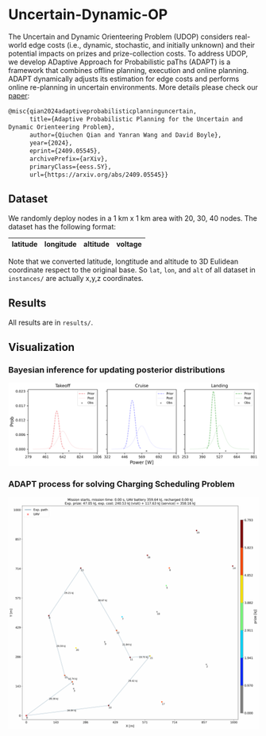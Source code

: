 # Uncertain-Dynamic-OP

The Uncertain and Dynamic Orienteering Problem (UDOP) considers real-world edge costs (i.e., dynamic, stochastic, and initially unknown) and their potential impacts on prizes and prize-collection costs. To address UDOP, we develop ADaptive Approach for Probabilistic paThs (ADAPT) is a framework that combines offline planning, execution and online planning. ADAPT dynamically adjusts its estimation for edge costs and performs online re-planning in uncertain environments. More details please check our [paper](https://arxiv.org/abs/2409.05545):
```
@misc{qian2024adaptiveprobabilisticplanninguncertain,
      title={Adaptive Probabilistic Planning for the Uncertain and Dynamic Orienteering Problem}, 
      author={Qiuchen Qian and Yanran Wang and David Boyle},
      year={2024},
      eprint={2409.05545},
      archivePrefix={arXiv},
      primaryClass={eess.SY},
      url={https://arxiv.org/abs/2409.05545}}
```

## Dataset
We randomly deploy nodes in a 1 km x 1 km area with 20, 30, 40 nodes. The dataset has the following format:

| latitude | longitude | altitude | voltage |
|----------|-----------|----------|---------|

Note that we converted latitude, longtitude and altitude to 3D Eulidean coordinate respect to the original base. So `lat`, `lon`, and `alt` of all dataset in `instances/` are actually x,y,z coordinates. 

## Results
All results are in `results/`.

## Visualization
### Bayesian inference for updating posterior distributions
![post-updates](figures/dists.gif)

### ADAPT process for solving Charging Scheduling Problem
![plan-updates](figures/paths.gif)